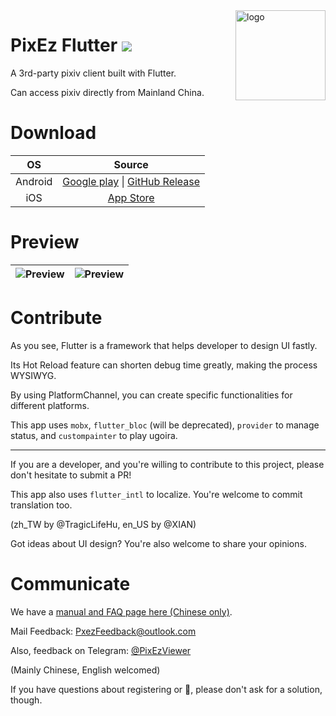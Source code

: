 <img src="../android/app/src/main/res/mipmap-xxhdpi/ic_launcher_round.png" alt="logo" width="144" height="144" align="right" />

# PixEz Flutter ![](https://camo.githubusercontent.com/f2b4fa6779c8a4825e0e7347076746a2047ed100/68747470733a2f2f696d672e736869656c64732e696f2f62616467652f6c6963656e73652d47504c2d2d332e302d6f72616e67652e737667)

A 3rd-party pixiv client built with Flutter.

Can access pixiv directly from Mainland China.

# Download

|OS|Source|
|:---:|:---:|
|Android|[Google play](https://play.google.com/store/apps/details?id=com.perol.play.pixez) \| [GitHub Release](https://github.com/Notsfsssf/pixez-flutter/releases)|
|iOS|[App Store](https://apps.apple.com/cn/app/pixez/id1494435126)|

# Preview

|![Preview](../.github/preview/2.jpg) | ![Preview](../.github/preview/1.jpg) | 
|:-------------------:|:------------------------:|

# Contribute

As you see, Flutter is a framework that helps developer to design UI fastly.

Its Hot Reload feature can shorten debug time greatly, making the process WYSIWYG.

By using PlatformChannel, you can create specific functionalities for different platforms.

This app uses `mobx`, `flutter_bloc` (will be deprecated), `provider` to manage status, and `custompainter` to play ugoira.

***

If you are a developer, and you're willing to contribute to this project, please don't hesitate to submit a PR!

This app also uses `flutter_intl` to localize. You're welcome to commit translation too.

(zh_TW by @TragicLifeHu, en_US by @XIAN)

Got ideas about UI design? You're also welcome to share your opinions.

# Communicate

We have a [manual and FAQ page here (Chinese only)](./FAQ.md).

Mail Feedback: PxezFeedback@outlook.com

Also, feedback on Telegram: [@PixEzViewer](https://t.me/PixEzViewer)

(Mainly Chinese, English welcomed)

If you have questions about registering or 🔞, please don't ask for a solution, though.